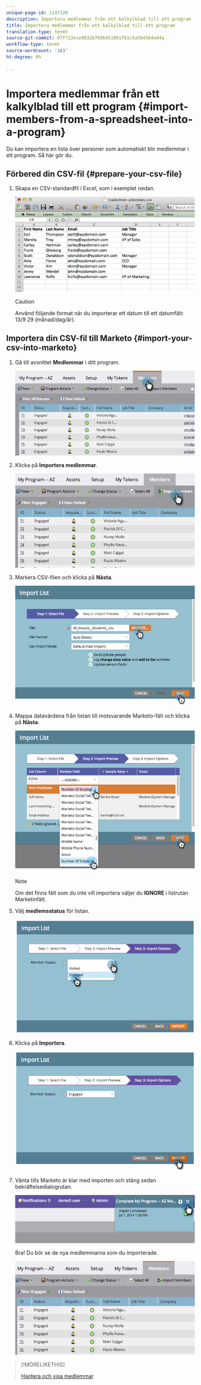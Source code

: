```yaml
---
unique-page-id: 1147120
description: Importera medlemmar från ett kalkylblad till ett program - Marketo Docs - Produktdokumentation
title: Importera medlemmar från ett kalkylblad till ett program
translation-type: tm+mt
source-git-commit: 07f713ece9832b7696451001f61c6a3b45b4a94a
workflow-type: tm+mt
source-wordcount: '163'
ht-degree: 0%

---
```



# Importera medlemmar från ett kalkylblad till ett program {#import-members-from-a-spreadsheet-into-a-program}

Du kan importera en lista över personer som automatiskt blir medlemmar i ett program. Så här gör du.

## Förbered din CSV-fil {#prepare-your-csv-file}

1. Skapa en CSV-standardfil i Excel, som i exemplet nedan.

   ![](assets/image2014-9-18-14-3a33-3a4.png)

   >[!CAUTION]
   >
   >Använd följande format när du importerar ett datum till ett datumfält: 13/9 29 (månad/dag/år).

## Importera din CSV-fil till Marketo {#import-your-csv-into-marketo}

1. Gå till avsnittet **Medlemmar** i ditt program.

   ![](assets/image2014-9-18-15-3a3-3a57.png)

1. Klicka på **Importera medlemmar**.

   ![](assets/image2014-9-18-15-3a38-3a14.png)

1. Markera CSV-filen och klicka på **Nästa**.

   ![](assets/importlist1.png)

1. Mappa datavärdena från listan till motsvarande Marketo-fält och klicka på **Nästa**.

   ![](assets/importlist12.png)

   >[!NOTE]
   >
   >Om det finns fält som du inte vill importera väljer du **IGNORE** i listrutan Marketinfält.

1. Välj **medlemsstatus** för listan.

   ![](assets/image2014-9-18-15-3a41-3a32.png)

1. Klicka på **Importera**.

   ![](assets/image2014-9-18-15-3a44-3a19.png)

1. Vänta tills Marketo är klar med importen och stäng sedan bekräftelsedialogrutan.

   ![](assets/image2014-9-18-15-3a44-3a37.png)

   Bra! Du bör se de nya medlemmarna som du importerade.

   ![](assets/image2014-9-18-15-3a45-3a16.png)

>[!MORELIKETHIS]
>
>[Hantera och visa medlemmar](/help/marketo/product-docs/core-marketo-concepts/programs/working-with-programs/manage-and-view-members.md)
